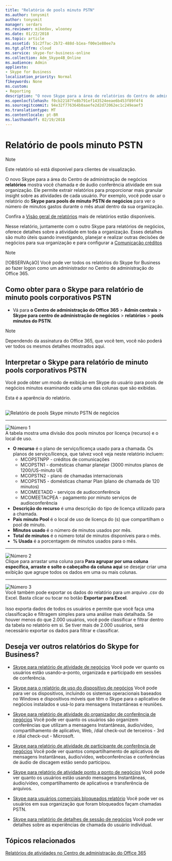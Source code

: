 ```yaml
---
title: "Relatório de pools minuto PSTN"
ms.author: tonysmit
author: tonysmit
manager: serdars
ms.reviewer: mikedav, wlooney
ms.date: 01/22/2018
ms.topic: article
ms.assetid: 51c2f7ac-2b72-488d-b1ea-f00e1e88ee7a
ms.tgt.pltfrm: cloud
ms.service: skype-for-business-online
ms.collection: Adm_Skype4B_Online
ms.audience: Admin
appliesto:
- Skype for Business
localization_priority: Normal
f1keywords: None
ms.custom:
- Reporting
description: "O novo Skype para a área de relatórios do Centro de administração de negócios mostra você chamada e de áudio conferência atividade em sua organização. Ele permite extrair relatórios para proporcionar mais granular insight sobre as atividades de cada usuário. Por exemplo, você pode usar o Skype para relatório de minuto pools corporativos PSTN para ver o número de minutos gastos durante o mês atual dentro da sua organização."
ms.openlocfilehash: f0cb22187fe8b791ef143524eeae6b453f89f4f4
ms.sourcegitcommit: 94e32f776364b0aaefe2d2d72062ec1c249eaef3
ms.translationtype: MT
ms.contentlocale: pt-BR
ms.lasthandoff: 02/19/2018
---
```

# <a name="pstn-minute-pools-report"></a>Relatório de pools minuto PSTN

>[!NOTE]
>Este relatório só está disponível para clientes de visualização.

O novo Skype para a área do Centro de administração de negócios **relatórios** mostra você chamada e de áudio conferência atividade em sua organização. Ele permite extrair relatórios para proporcionar mais granular insight sobre as atividades de cada usuário. Por exemplo, você pode usar o relatório do **Skype para pools de minuto PSTN de negócios** para ver o número de minutos gastos durante o mês atual dentro da sua organização.
  
Confira a [Visão geral de relatórios](https://support.office.com/article/0d6dfb17-8582-4172-a9a9-aed798150263) mais de relatórios estão disponíveis.
  
Nesse relatório, juntamente com o outro Skype para relatórios de negócios, oferece detalhes sobre a atividade em toda a organização. Esses detalhes são muito úteis quando investigando, planejar e realizar outras decisões de negócios para sua organização e para configurar a [Comunicação créditos](../skype-for-business-and-microsoft-teams-add-on-licensing/what-are-communications-credits.md)
  
> [!NOTE]
> [!OBSERVAçãO] Você pode ver todos os relatórios do Skype for Business ao fazer logon como um administrador no Centro de administração do Office 365. 
  
## <a name="how-to-get-to-the-skype-for-business-pstn-minute-pools-report"></a>Como obter para o Skype para relatório de minuto pools corporativos PSTN

- Vá para **o Centro de administração do Office 365** > **Admin centrais** > **Skype para centro de administração de negócios** > **relatórios** > **pools minutos do PSTN**.
    
> [!NOTE]
> Dependendo da assinatura do Office 365, que você tem, você não poderá ver todos os mesmos detalhes mostrados aqui. 
  
## <a name="interpret-the-skype-for-business-pstn-minute-pools-report"></a>Interpretar o Skype para relatório de minuto pools corporativos PSTN

Você pode obter um modo de exibição em Skype do usuário para pools de negócios minutos examinando cada uma das colunas que são exibidas.
  
Esta é a aparência do relatório.
  
## 

![Relatório de pools Skype minuto PSTN de negócios](../images/f5da5ca9-3466-4234-8f33-ab50ac5eb781.png)
  
***
![Número 1](../images/sfbcallout1.png)<br/>A tabela mostra uma divisão dos pools minutos por licença (recurso) e o local de uso. 
*    **O recurso** é o plano de serviço/licença usado para a chamada. Os planos de serviço/licença, que talvez você veja neste relatório incluem:
     * MCOPSTNPP - créditos de comunicações
     * MCOPSTN1 - domésticas chamar planejar (3000 minutos planos de 1200/US-minuto UE
     * MCOPSTN2 - plano de chamadas internacionais
     * MCOPSTN5 - domésticas chamar Plan (plano de chamada de 120 minutos)
     * MCOMEETADD - serviços de audioconferência
     * MCOMEETACPEA - pagamento por minuto serviços de audioconferência
*    **Descrição do recurso** é uma descrição do tipo de licença utilizado para a chamada.
*    **País minuto Pool** é o local de uso de licença do (s) que compartilham o pool de minuto. 
*    **Minutos usado** é o número de minutos usados por mês.
*    **Total de minutos** é o número total de minutos disponíveis para o mês. 
*    **% Usada** é a porcentagem de minutos usados para o mês. 
***
![Número 2](../images/sfbcallout2.png)<br/>Clique para arrastar uma coluna para **Para agrupar por uma coluna específica, arraste e solte o cabeçalho da coluna aqui** se desejar criar uma exibição que agrupe todos os dados em uma ou mais colunas. 
***
![Número 3](../images/sfbcallout3.png)<br/>Você também pode exportar os dados do relatório para um arquivo .csv do Excel. Basta clicar ou tocar no botão **Exportar para Excel**.  <br/><br/> Isso exporta dados de todos os usuários e permite que você faça uma classificação e filtragem simples para uma análise mais detalhada. Se houver menos do que 2.000 usuários, você pode classificar e filtrar dentro da tabela no relatório em si. Se tiver mais de 2.000 usuários, será necessário exportar os dados para filtrar e classificar.
   
## <a name="want-to-see-other-skype-for-business-reports"></a>Deseja ver outros relatórios do Skype for Business?

- [Skype para relatório de atividade de negócios](activity-report.md) Você pode ver quanto os usuários estão usando-a-ponto, organizada e participado em sessões de conferência.
    
- [Skype para o relatório de uso do dispositivo de negócios](device-usage-report.md) Você pode para ver os dispositivos, incluindo os sistemas operacionais baseados no Windows e dispositivos móveis que têm o Skype para o aplicativo de negócios instalados e usá-lo para mensagens Instantâneas e reuniões.
    
- [Skype para relatório de atividade do organizador de conferência de negócios](conference-organizer-activity-report.md) Você pode ver quanto os usuários são organizem conferências que utilizam a mensagens Instantâneas, áudio/vídeo, compartilhamento de aplicativo, Web, /dial check-out de terceiros - 3rd e /dial check-out - Microsoft.
    
- [Skype para relatório de atividade de participante de conferência de negócios](conference-participant-activity-report.md) Você pode ver quantos compartilhamento de aplicativos de mensagens Instantâneas, áudio/vídeo, webconferências e conferências de áudio de discagem estão sendo participou.
    
- [Skype para relatório de atividade ponto a ponto de negócios](peer-to-peer-activity-report.md) Você pode ver quanto os usuários estão usando mensagens Instantâneas, áudio/vídeo, compartilhamento de aplicativos e transferência de arquivos.
    
- [Skype para usuários comerciais bloqueados relatório](users-blocked-report.md) Você pode ver os usuários em sua organização que foram bloqueados façam chamadas PSTN.

- [Skype para relatório de detalhes de sessão de negócios](session-details-report.md) Você pode ver detalhes sobre as experiências de chamada do usuário individual.
    
## <a name="related-topics"></a>Tópicos relacionados
[Relatórios de atividades no Centro de administração do Office 365](https://support.office.com/article/0d6dfb17-8582-4172-a9a9-aed798150263)
  